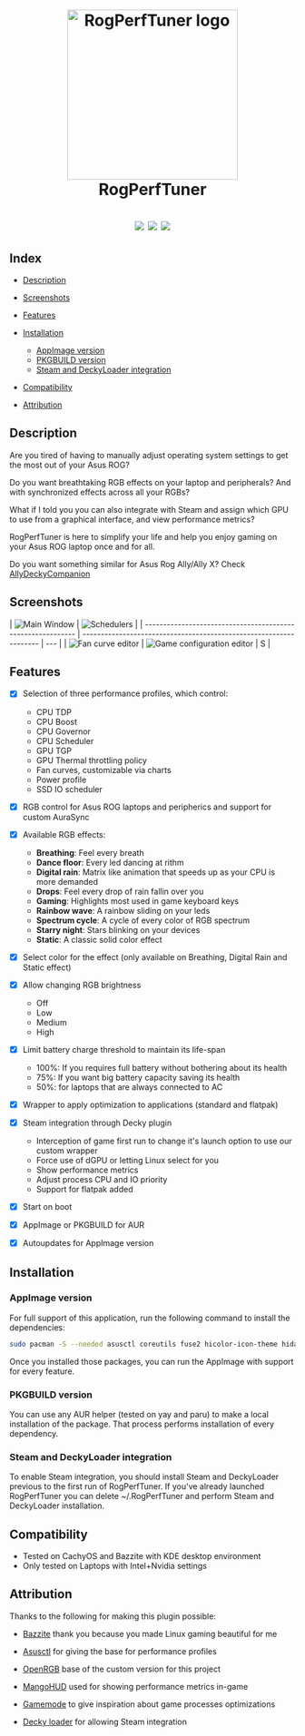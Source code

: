 <h1 align="center">
<img src="./resources/icons/icon.svg" alt="RogPerfTuner logo" width="300">
  <br>
  RogPerfTuner
  <br>  
  <p align="center">
    <a href="https://github.com/Emiliopg91/RogPerfTuner/releases"><img src="https://img.shields.io/github/downloads/Emiliopg91/RogPerfTuner/total" /></a>
    <a href="https://github.com/Emiliopg91/RogPerfTuner/actions/workflows/release.yml"><img src="https://github.com/Emiliopg91/RogPerfTuner/actions/workflows/release.yml/badge.svg" /></a>
    <a href="https://deepwiki.com/Emiliopg91/RogPerfTuner"><img src="https://deepwiki.com/badge.svg" /></a>
    <br>
  </p>
</h1>

## Index

- [Description](#description)

- [Screenshots](#screenshots)
- [Features](#features)

- [Installation](#installation)

  - [AppImage version](#appimage-version)
  - [PKGBUILD version](#pkgbuild-version)
  - [Steam and DeckyLoader integration](#steam-and-deckyloader-integration)

- [Compatibility](#compatibility)

- [Attribution](#attribution)

## Description

Are you tired of having to manually adjust operating system settings to get the most out of your Asus ROG?

Do you want breathtaking RGB effects on your laptop and peripherals? And with synchronized effects across all your RGBs?

What if I told you you can also integrate with Steam and assign which GPU to use from a graphical interface, and view performance metrics?

RogPerfTuner is here to simplify your life and help you enjoy gaming on your Asus ROG laptop once and for all.

Do you want something similar for Asus Rog Ally/Ally X? Check [AllyDeckyCompanion](https://github.com/Emiliopg91/AllyDeckyCompanion/)

## Screenshots

| ![Main Window](./resources/screenshots/main_window.png)     | ![Schedulers](./resources/screenshots/schedulers.png)              |
| ----------------------------------------------------------- | ------------------------------------------------------------------ | --- |
| ![Fan curve editor](./resources/screenshots/fan_editor.png) | ![Game configuration editor](./resources/screenshots/game_cfg.png) | S   |

## Features

- [x] Selection of three performance profiles, which control:

  - CPU TDP
  - CPU Boost
  - CPU Governor
  - CPU Scheduler
  - GPU TGP
  - GPU Thermal throttling policy
  - Fan curves, customizable via charts
  - Power profile
  - SSD IO scheduler

- [x] RGB control for Asus ROG laptops and peripherics and support for custom AuraSync

- [x] Available RGB effects:

  - **Breathing**: Feel every breath
  - **Dance floor**: Every led dancing at rithm
  - **Digital rain**: Matrix like animation that speeds up as your CPU is more demanded
  - **Drops**: Feel every drop of rain fallin over you
  - **Gaming**: Highlights most used in game keyboard keys
  - **Rainbow wave**: A rainbow sliding on your leds
  - **Spectrum cycle**: A cycle of every color of RGB spectrum
  - **Starry night**: Stars blinking on your devices
  - **Static**: A classic solid color effect

- [x] Select color for the effect (only available on Breathing, Digital Rain and Static effect)

- [x] Allow changing RGB brightness

  - Off
  - Low
  - Medium
  - High

- [x] Limit battery charge threshold to maintain its life-span

  - 100%: If you requires full battery without bothering about its health
  - 75%: If you want big battery capacity saving its health
  - 50%: for laptops that are always connected to AC

- [x] Wrapper to apply optimization to applications (standard and flatpak)

- [x] Steam integration through Decky plugin

  - Interception of game first run to change it's launch option to use our custom wrapper
  - Force use of dGPU or letting Linux select for you
  - Show performance metrics
  - Adjust process CPU and IO priority
  - Support for flatpak added

- [x] Start on boot

- [x] AppImage or PKGBUILD for AUR

- [x] Autoupdates for AppImage version

## Installation

### AppImage version

For full support of this application, run the following command to install the dependencies:

```bash
sudo pacman -S --needed asusctl coreutils fuse2 hicolor-icon-theme hidapi libsecret libusb power-profiles-daemon python python-pip qt5-base qt5-declarative qt5-svg qt5-tools qt6-base qt6-charts qt6-svg qtkeychain-qt6 scx-scheds upower
```

Once you installed those packages, you can run the AppImage with support for every feature.

### PKGBUILD version

You can use any AUR helper (tested on yay and paru) to make a local installation of the package.
That process performs installation of every dependency.

### Steam and DeckyLoader integration

To enable Steam integration, you should install Steam and DeckyLoader previous to the first run of RogPerfTuner. If you've already launched RogPerfTuner you can delete ~/.RogPerfTuner and perform Steam and DeckyLoader installation.

## Compatibility

- Tested on CachyOS and Bazzite with KDE desktop environment
- Only tested on Laptops with Intel+Nvidia settings

## Attribution

Thanks to the following for making this plugin possible:

- [Bazzite](https://github.com/ublue-os/bazzite/) thank you because you made Linux gaming beautiful for me

- [Asusctl](https://gitlab.com/asus-linux/asusctl/) for giving the base for performance profiles

- [OpenRGB](https://gitlab.com/CalcProgrammer1/OpenRGB/) base of the custom version for this project

- [MangoHUD](https://github.com/flightlessmango/MangoHud/) used for showing performance metrics in-game

- [Gamemode](https://github.com/FeralInteractive/gamemode/) to give inspiration about game processes optimizations

- [Decky loader](https://github.com/SteamDeckHomebrew/decky-loader/) for allowing Steam integration
